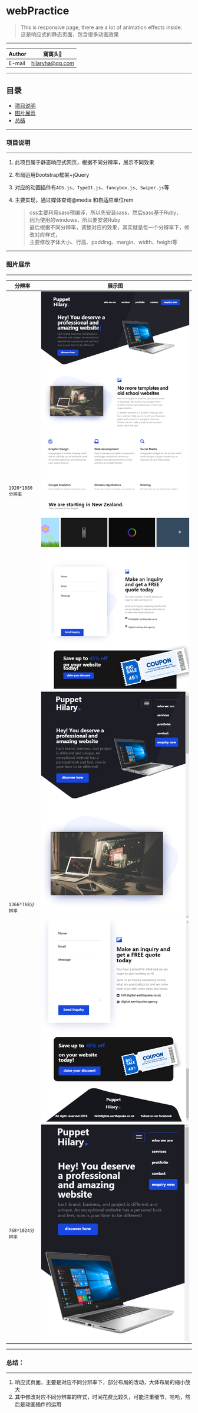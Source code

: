 # webPractice
> This is responsive page, there are a lot of animation effects inside.<br>
  这是响应式的静态页面，包含很多动画效果

****
	
|Author|窩窩头:panda_face:|
|---|---
|E-mail|hilaryha@qq.com


****
## 目录
* [项目说明](#项目说明)
* [图片展示](#图片展示)
* [总结](#总结)

  
*****
### 项目说明
-----
1. 此项目属于静态响应式网页，根据不同分辨率，展示不同效果  

2. 布局运用Bootstrap框架+jQuery

3. 对应的动画插件有`AOS.js`、`TypeIt.js`、`fancybox.js`、`Swiper.js`等

4. 主要实现，通过媒体查询@media 和自适应单位rem
   > css主要利用sass预编译，所以先安装sass，然后sass基于Ruby，<br>
     因为使用的windows，所以要安装Ruby  
     最后根据不同分辨率，调整对应的效果，其实就是每一个分辨率下，修改对应样式，<br>
     主要修改字体大小、行高、padding、margin、width、height等
  

*****
### 图片展示
------

|分辨率|展示图|
|---|---
|`1920*1080分辨率`|![image](https://github.com/HilaryHA/webPractice/blob/master/static/image/wp_1.png)![image](https://github.com/HilaryHA/webPractice/blob/master/static/image/wp_2.png)
|`1366*768分辨率`|![static/image](https://github.com/HilaryHA/webPractice/blob/master/static/image/wp_3.png)![static/image](https://github.com/HilaryHA/webPractice/blob/master/static/image/wp_4.png)
|`768*1024分辨率`|![static/image](https://github.com/HilaryHA/webPractice/blob/master/static/image/wp_5.png)

  
*****
### 总结：
-----
1. 响应式页面，主要是对应不同分辨率下，部分布局的改动，大体布局的缩小放大
2. 其中修改对应不同分辨率的样式，时间花费比较久，可能注重细节，哈哈，然后是动画插件的运用


